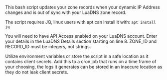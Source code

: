 This bash script updates your zone records when your dynamic IP Address changes and is out of sync with your LuaDNS zone record.

The script requires JQ, linux users with apt can install it with: `apt install jq`

You will need to have API Access enabled on your LuaDNS account.
Enter your details in the LuaDNS Details section starting on line 8.
ZONE_ID and RECORD_ID must be integers, not strings.

Utilize environment variables or store the script in a safe location as it contains client secrets.
Add this to a cron job that runs on a time frame of your choosing,
the logs it generates can be stored in an insecure location as they do not leak client secrets.
